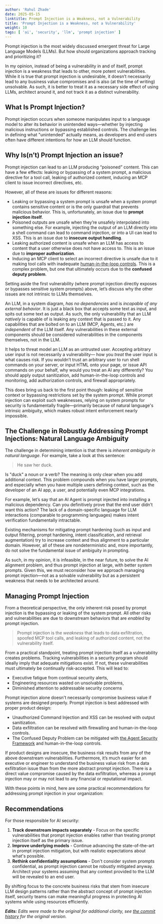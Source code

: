 ```yaml
---
author: 'Rahul Zhade'
date: 2025-05-15
linktitle: Prompt Injection is a Weakness, not a Vulnerability
title: 'Prompt Injection is a Weakness, not a Vulnerability'
weight: 10
tags: [ 'ai', 'security', 'llm', 'prompt injection' ]
---
```


Prompt injection is the most widely discussed emergent threat for Large Language Models (LLMs). But how should organizations approach tracking and prioritizing it?

In my opinion, instead of being a vulnerability in and of itself, prompt injection is a weakness that leads to other, more potent vulnerabilities. While it is true that prompt injection is undesirable, it doesn’t necessarily lead to any business value compromises and is also (at the time of writing) unsolvable. As such, it is better to treat it as a necessary side effect of using LLMs, architect around it, and not track it as a distinct vulnerability.

## What Is Prompt Injection?
Prompt injection occurs when someone manipulates input to a language model to alter its behavior in unintended ways—whether by injecting malicious instructions or bypassing established controls. The challenge lies in defining what "unintended" actually means, as developers and end users often have different intentions for how an LLM should function.

## Why Is(n’t) Prompt Injection an issue?
Prompt injection can lead to an LLM producing “poisoned” content. This can have a few effects: leaking or bypassing of a system prompt, a malicious directive for a tool call, leaking of authorized content, inducing an MCP client to issue incorrect directives, etc.

However, all of these are issues for different reasons:
* Leaking or bypassing a system prompt is unsafe when a system prompt contains sensitive content or is the only guardrail that prevents malicious behavior. This is, unfortunately, an issue due to **prompt injection itself**.
* Poisoned outputs are unsafe when they’re unsafely interpolated into something else. For example, injecting the output of an LLM directly into a shell command can lead to command injection, or into a UI can lead to XSS. This is an issue due to **insecure output handling**.
* Leaking authorized content is unsafe when an LLM has access to content that a user otherwise does not have access to. This is an issue due to **improper authorization**.
* Inducing an MCP client to select an incorrect directive is unsafe due to it making tool calls with inadequate [human-in-the-loop controls](https://en.wikipedia.org/wiki/Human-in-the-loop). This is a complex problem, but one that ultimately occurs due to the **confused deputy problem**. 

Setting aside the first vulnerability (where prompt injection directly exposes or bypasses sensitive system prompts) above, let’s discuss why the other issues are not intrinsic to LLMs themselves.

An LLM, in a system diagram, *has no dependencies* and is *incapable of any external behavior*. It is just a black box that accepts some text as input, and spits out some text as output. As such, the only vulnerability that an LLM *natively* is capable of is leaking any context that is passed to it. Any capabilities that are bolted on to an LLM (MCP, Agents, etc.) are *independent* of the LLM itself. Any vulnerabilities in these external components should be considered vulnerabilities in the components themselves, not in the LLM.

It helps to threat model an LLM as an untrusted user. Accepting arbitrary user input is not necessarily a vulnerability— how you *treat* the user input is what causes risk. If you wouldn’t trust an arbitrary user to run shell commands on your server, or input HTML onto your page, or issue API commands on your behalf, why would you treat an AI any differently? You should apply output sanitization, add human-in-the-loop controls and monitoring, add authorization controls, and firewall appropriately. 

This does bring us back to the first point though: leaking of sensitive context or bypassing restrictions set by the system prompt. While prompt injection can exploit such weaknesses, relying on system prompts for security is fundamentally fragile—primarily because of natural language's intrinsic ambiguity, which makes robust intent enforcement nearly impossible.

## The Challenge in Robustly Addressing Prompt Injections: Natural Language Ambiguity
The challenge in determining intention is that there is *inherent ambiguity in natural language*. For example, take a look at this sentence:

> He saw her duck.

Is "duck" a noun or a verb? The meaning is only clear when you add additional context. This problem compounds when you have larger prompts, and especially when you have multiple users defining context, such as the developer of an AI app, a user, and potentially even MCP integrations.

For example, let’s say that an AI Agent is prompt injected into installing a malicious dependency. Can you definitively prove that the end user didn’t want this action? The lack of a domain-specific language for LLM interactions (comparable to programming languages) makes intent verification fundamentally intractable.

Existing mechanisms for mitigating prompt hardening (such as input and output filtering, prompt hardening, intent classification, and retrieval augmentation) try to increase context and thus alignment to a particular domain. However, all of these are nondeterministic and, more importantly, do not solve the fundamental issue of ambiguity in prompting.

As such, in my opinion, it is infeasible, in the near future, to solve the AI alignment problem, and thus prompt injection at large, with better system prompts. Given this, we must reconsider how we approach managing prompt injection—not as a solvable vulnerability but as a persistent weakness that needs to be architected around.

## Managing Prompt Injection
From a theoretical perspective, the only inherent risk posed by prompt injection is the bypassing or leaking of the system prompt. All other risks and vulnerabilities are due to downstream behaviors that are *enabled* by prompt injection. 

> Prompt injection is the *weakness* that leads to data exfiltration, spoofed MCP tool calls, and leaking of authorized content, not the vulnerability itself.

From a practical standpoint, treating prompt injection itself as a vulnerability creates problems. Tracking vulnerabilities in a security program should ideally imply that adequate mitigations exist. If not, these vulnerabilities must ultimately be continually risk-accepted. This will lead to:
* Executive fatigue from continual security alerts,
* Engineering resources wasted on unsolvable problems,
* Diminished attention to addressable security concerns

Prompt injection alone doesn't necessarily compromise business value if systems are designed properly. Prompt injection is best addressed with proper product design:

* Unauthorized Command Injection and XSS can be resolved with output sanitization.
* Data exfiltration can be resolved with firewalling and human-in-the-loop controls.
* The Confused Deputy Problem can be mitigated with [the Agent Security Framework](https://medium.com/data-science-collective/mcp-is-a-security-nightmare-heres-how-the-agent-security-framework-fixes-it-fd419fdfaf4e) and human-in-the-loop controls.

If product designs are insecure, the business risk results from any of the above downstream vulnerabilities. Furthermore, it’s much easier for an executive or engineer to understand the business value risk from a data exfiltration issue than from the more abstract prompt injection. There is a direct value compromise caused by the data exfiltration, whereas a prompt injection may or may not lead to any financial or reputational impact.

With these points in mind, here are some practical recommendations for addressing prompt injection in your organization:

## Recommendations

For those responsible for AI security:
1. **Track downstream impacts separately** - Focus on the specific vulnerabilities that prompt injection enables rather than treating prompt injection itself as the primary issue.
2. **Improve underlying models** - Continue advancing the state-of-the-art in prompt injection mitigation, but with realistic expectations about what's possible.
3. **Rethink confidentiality assumptions** - Don't consider system prompts confidential, as prompt injection cannot be robustly mitigated anyway. Architect your systems assuming that any context provided to the LLM will be revealed to an end user.

By shifting focus to the concrete business risks that stem from insecure LLM design patterns rather than the abstract concept of prompt injection itself, security teams can make meaningful progress in protecting AI systems while using resources efficiently.

_**Edits:** Edits were made to the original for additional clarity, see [the commit history](https://github.com/rzhade3/blog/commits/main/) for the original version._

